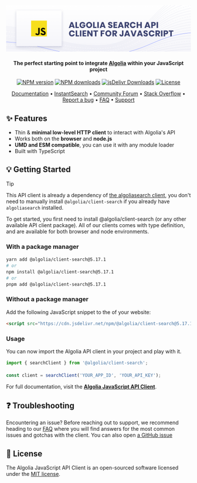 <p align="center">
  <a href="https://www.algolia.com">
    <img alt="Algolia for JavaScript" src="https://raw.githubusercontent.com/algolia/algoliasearch-client-common/master/banners/javascript.png" >
  </a>

  <h4 align="center">The perfect starting point to integrate <a href="https://algolia.com" target="_blank">Algolia</a> within your JavaScript project</h4>

  <p align="center">
    <a href="https://npmjs.org/package/@algolia/client-search"><img src="https://img.shields.io/npm/v/@algolia/client-search.svg?style=flat-square" alt="NPM version"></img></a>
    <a href="http://npm-stat.com/charts.html?package=@algolia/client-search"><img src="https://img.shields.io/npm/dm/@algolia/client-search.svg?style=flat-square" alt="NPM downloads"></a>
    <a href="https://www.jsdelivr.com/package/npm/@algolia/client-search"><img src="https://data.jsdelivr.com/v1/package/npm/@algolia/client-search/badge" alt="jsDelivr Downloads"></img></a>
    <a href="LICENSE"><img src="https://img.shields.io/badge/license-MIT-green.svg?style=flat-square" alt="License"></a>
  </p>
</p>

<p align="center">
  <a href="https://www.algolia.com/doc/libraries/javascript/" target="_blank">Documentation</a>  •
  <a href="https://www.algolia.com/doc/guides/building-search-ui/what-is-instantsearch/js/" target="_blank">InstantSearch</a>  •
  <a href="https://discourse.algolia.com" target="_blank">Community Forum</a>  •
  <a href="http://stackoverflow.com/questions/tagged/algolia" target="_blank">Stack Overflow</a>  •
  <a href="https://github.com/algolia/algoliasearch-client-javascript/issues" target="_blank">Report a bug</a>  •
  <a href="https://www.algolia.com/doc/libraries/javascript/v5/" target="_blank">FAQ</a>  •
  <a href="https://alg.li/support" target="_blank">Support</a>
</p>

## ✨ Features

- Thin & **minimal low-level HTTP client** to interact with Algolia's API
- Works both on the **browser** and **node.js**
- **UMD and ESM compatible**, you can use it with any module loader
- Built with TypeScript

## 💡 Getting Started

> [!TIP]
> This API client is already a dependency of [the algoliasearch client](https://www.npmjs.com/package/algoliasearch), you don't need to manually install `@algolia/client-search` if you already have `algoliasearch` installed.

To get started, you first need to install @algolia/client-search (or any other available API client package).
All of our clients comes with type definition, and are available for both browser and node environments.

### With a package manager

```bash
yarn add @algolia/client-search@5.17.1
# or
npm install @algolia/client-search@5.17.1
# or
pnpm add @algolia/client-search@5.17.1
```

### Without a package manager

Add the following JavaScript snippet to the <head> of your website:

```html
<script src="https://cdn.jsdelivr.net/npm/@algolia/client-search@5.17.1/dist/builds/browser.umd.js"></script>
```

### Usage

You can now import the Algolia API client in your project and play with it.

```js
import { searchClient } from '@algolia/client-search';

const client = searchClient('YOUR_APP_ID', 'YOUR_API_KEY');
```

For full documentation, visit the **[Algolia JavaScript API Client](https://www.algolia.com/doc/libraries/javascript/v5/methods/search/)**.

## ❓ Troubleshooting

Encountering an issue? Before reaching out to support, we recommend heading to our [FAQ](https://www.algolia.com/doc/libraries/javascript/v5/) where you will find answers for the most common issues and gotchas with the client. You can also open [a GitHub issue](https://github.com/algolia/api-clients-automation/issues/new?assignees=&labels=&projects=&template=Bug_report.md)

## 📄 License

The Algolia JavaScript API Client is an open-sourced software licensed under the [MIT license](LICENSE).
